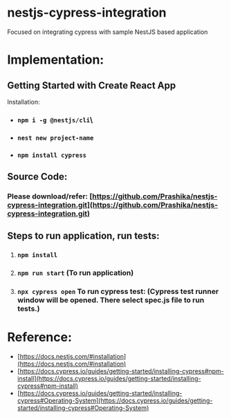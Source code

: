 # nestjs-cypress-integration
Focused on integrating cypress with sample NestJS based application

# Implementation:

## Getting Started with Create React App

Installation: 
- ### `npm i -g @nestjs/cli`\
- ### `nest new project-name`
- ### `npm install cypress`

## Source Code:
### Please download/refer: [https://github.com/Prashika/nestjs-cypress-integration.git](https://github.com/Prashika/nestjs-cypress-integration.git)

## Steps to run application, run tests:

1. ### `npm install` 
2. ### `npm run start` (To run application)
3. ### `npx cypress open` To run cypress test: (Cypress test runner window will be opened. There select spec.js file to run tests.)
    
# Reference:
- [https://docs.nestjs.com/#installation](https://docs.nestjs.com/#installation)
- [https://docs.cypress.io/guides/getting-started/installing-cypress#npm-install](https://docs.cypress.io/guides/getting-started/installing-cypress#npm-install)
- [https://docs.cypress.io/guides/getting-started/installing-cypress#Operating-System](https://docs.cypress.io/guides/getting-started/installing-cypress#Operating-System)
